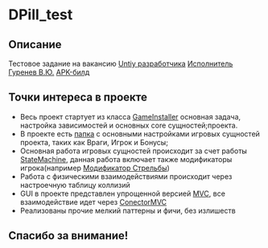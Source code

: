 # DPill_test

## Описание 

Тестовое задание на вакансию [Untiy разработчика](hh.ru/vacancy/69730748?from=favorite_vacancy_list&hhtmFrom=favorite_vacancy_list)
[Исполнитель Гуренев В.Ю.](hh.ru/resume/fc448aaaff0b4860b30039ed1f3362646e7833)
[APK-билд](https://drive.google.com/file/d/1flPwweuPnv7Biwsep_gB4Xo1pRFnhuO2/view?usp=sharing)

## Точки интереса в проекте

* Весь проект стартует из класса [GameInstaller](https://github.com/VladimirEmpty/DPill_test/blob/main/Assets/DPiLL_CODE/Installer/GameInstaller.cs) основная задача, настройка зависимостей и основных core сущностей;проекта.
* В проекте есть [папка](https://github.com/VladimirEmpty/DPill_test/tree/main/Assets/DPiLL_CODE/Setting) с основными настройками игровых сущностей проекта, таких как Враги, Игрок и Бонусы;
* Основная работа игровых сущностей происходит за счет работы [StateMachine](https://github.com/VladimirEmpty/DPill_test/tree/main/Assets/DPiLL_CODE/StateMachine), данная работа включает также модификаторы игрока(например [Модификатор Стрельбы](https://github.com/VladimirEmpty/DPill_test/tree/main/Assets/DPiLL_CODE/StateMachine/State/Modifire/Player/Shoot))
* Работа с физическими взаимодействиями происходит через настроечную таблицу коллизий
* GUI в проекте представлен упрощенной версией [MVC](https://github.com/VladimirEmpty/DPill_test/tree/main/Assets/DPiLL_CODE/GUI/MVC), все взаимодействие идет через [ConectorMVC](https://github.com/VladimirEmpty/DPill_test/blob/main/Assets/DPiLL_CODE/GUI/MVC/ConectorMVC.cs) 
* Реализованы прочие мелкий паттерны и фичи, без излишеств

## Спасибо за внимание!